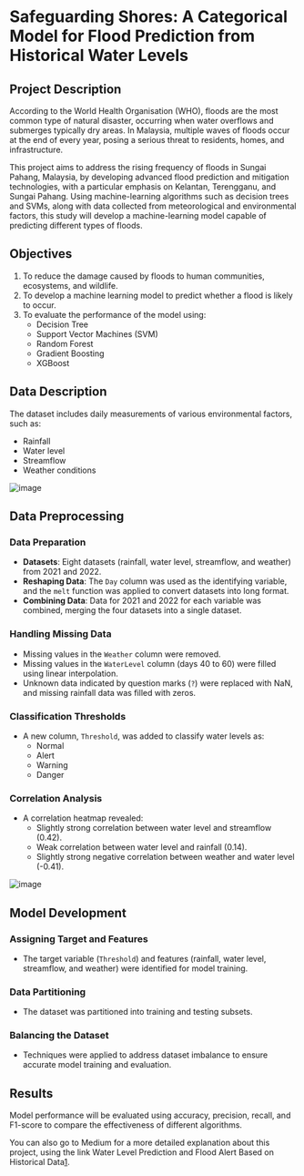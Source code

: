 # Safeguarding Shores: A Categorical Model for Flood Prediction from Historical Water Levels

## Project Description

According to the World Health Organisation (WHO), floods are the most common type of natural disaster, occurring when water overflows and submerges typically dry areas. In Malaysia, multiple waves of floods occur at the end of every year, posing a serious threat to residents, homes, and infrastructure.

This project aims to address the rising frequency of floods in Sungai Pahang, Malaysia, by developing advanced flood prediction and mitigation technologies, with a particular emphasis on Kelantan, Terengganu, and Sungai Pahang. Using machine-learning algorithms such as decision trees and SVMs, along with data collected from meteorological and environmental factors, this study will develop a machine-learning model capable of predicting different types of floods.

## Objectives

1. To reduce the damage caused by floods to human communities, ecosystems, and wildlife.
2. To develop a machine learning model to predict whether a flood is likely to occur.
3. To evaluate the performance of the model using:
   - Decision Tree
   - Support Vector Machines (SVM)
   - Random Forest
   - Gradient Boosting
   - XGBoost

## Data Description

The dataset includes daily measurements of various environmental factors, such as:
- Rainfall
- Water level
- Streamflow
- Weather conditions

![image](https://github.com/user-attachments/assets/7a0adaac-d6ad-43aa-9c46-d0a13d9e7f0a)

## Data Preprocessing

### Data Preparation
- **Datasets**: Eight datasets (rainfall, water level, streamflow, and weather) from 2021 and 2022.
- **Reshaping Data**: The `Day` column was used as the identifying variable, and the `melt` function was applied to convert datasets into long format.
- **Combining Data**: Data for 2021 and 2022 for each variable was combined, merging the four datasets into a single dataset.

### Handling Missing Data
- Missing values in the `Weather` column were removed.
- Missing values in the `WaterLevel` column (days 40 to 60) were filled using linear interpolation.
- Unknown data indicated by question marks (`?`) were replaced with NaN, and missing rainfall data was filled with zeros.

### Classification Thresholds
- A new column, `Threshold`, was added to classify water levels as:
  - Normal
  - Alert
  - Warning
  - Danger

### Correlation Analysis
- A correlation heatmap revealed:
  - Slightly strong correlation between water level and streamflow (0.42).
  - Weak correlation between water level and rainfall (0.14).
  - Slightly strong negative correlation between weather and water level (-0.41).
 
![image](https://github.com/user-attachments/assets/0d357459-8dcd-4782-8c50-bd12b7ca3271)


## Model Development

### Assigning Target and Features
- The target variable (`Threshold`) and features (rainfall, water level, streamflow, and weather) were identified for model training.

### Data Partitioning
- The dataset was partitioned into training and testing subsets.

### Balancing the Dataset
- Techniques were applied to address dataset imbalance to ensure accurate model training and evaluation.

## Results

Model performance will be evaluated using accuracy, precision, recall, and F1-score to compare the effectiveness of different algorithms.

You can also go to Medium for a more detailed explanation about this project, using the link Water Level Prediction and Flood Alert Based on Historical Data[1].

[1]: https://medium.com/@limbingsern123/water-level-prediction-and-flood-alert-based-on-historical-data-24508aa9cac2
